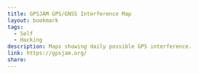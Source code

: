 ```yaml
---
title: GPSJAM GPS/GNSS Interference Map
layout: bookmark
tags:
  - Self
  - Hacking
description: Maps showing daily possible GPS interference.
link: https://gpsjam.org/
share:
---
```


